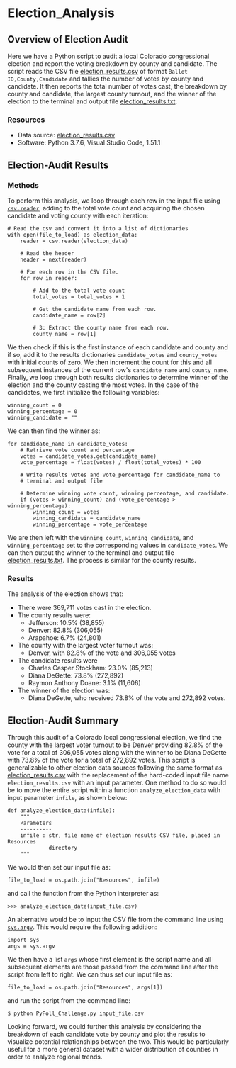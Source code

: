 # Election_Analysis

## Overview of Election Audit
Here we have a Python script to audit a local Colorado congressional election
and report the voting breakdown by county and candidate. The script reads the
CSV file [election_results.csv](Resources/election_results.csv) of format
`Ballot ID,County,Candidate` and tallies the number of votes by county and
candidate. It then reports the total number of votes cast, the breakdown by
county and candidate, the largest county turnout, and the winner of the
election to the terminal and output file
[election_results.txt](analysis/election_results.txt).

### Resources
- Data source: [election_results.csv](Resources/election_results.csv)
- Software: Python 3.7.6, Visual Studio Code, 1.51.1

## Election-Audit Results

### Methods
To perform this analysis, we loop through each row in the input file using
[`csv.reader`](https://docs.python.org/3/library/csv.html#csv.reader), adding
to the total vote count and acquiring the chosen candidate and voting county with
each iteration:
```
# Read the csv and convert it into a list of dictionaries
with open(file_to_load) as election_data:
    reader = csv.reader(election_data)

    # Read the header
    header = next(reader)

    # For each row in the CSV file.
    for row in reader:

        # Add to the total vote count
        total_votes = total_votes + 1 

        # Get the candidate name from each row.
        candidate_name = row[2]

        # 3: Extract the county name from each row.
        county_name = row[1]
```
We then check if this is the first instance of each candidate and county and
if so, add it to the results dictionaries `candidate_votes` and `county_votes`
with initial counts of zero. We then increment the count for this and all
subsequent instances of the current row's `candidate_name` and `county_name`.
Finally, we loop through both results dictionaries to determine winner of the
election and the county casting the most votes. In the case of the candidates,
we first initialize the following variables:
```
winning_count = 0
winning_percentage = 0
winning_candidate = ""
```
We can then find the winner as:
```
for candidate_name in candidate_votes:
    # Retrieve vote count and percentage
    votes = candidate_votes.get(candidate_name)
    vote_percentage = float(votes) / float(total_votes) * 100

    # Write results votes and vote_percentage for candidate_name to
    # terminal and output file

    # Determine winning vote count, winning percentage, and candidate.
    if (votes > winning_count) and (vote_percentage > winning_percentage):
        winning_count = votes
        winning_candidate = candidate_name
        winning_percentage = vote_percentage
```
We are then left with the `winning_count`, `winning_candidate`, and
`winning_percentage` set to the corresponding values in `candidate_votes`. We
can then output the winner to the terminal and output file
[election_results.txt](analysis/election_results.txt). The process is similar
for the county results.

### Results
The analysis of the election shows that:
- There were 369,711 votes cast in the election.
- The county results were:
    - Jefferson: 10.5% (38,855)
    - Denver: 82.8% (306,055)
    - Arapahoe: 6.7% (24,801)
- The county with the largest voter turnout was:
    - Denver, with 82.8% of the vote and 306,055 votes
- The candidate results were
    - Charles Casper Stockham: 23.0% (85,213)
    - Diana DeGette: 73.8% (272,892)
    - Raymon Anthony Doane: 3.1% (11,606)
- The winner of the election was:
    - Diana DeGette, who received 73.8% of the vote and 272,892 votes.

## Election-Audit Summary
Through this audit of a Colorado local congressional election, we find the
county with the largest voter turnout to be Denver providing 82.8% of the vote
for a total of 306,055 votes along with the winner to be Diana DeGette with
73.8% of the vote for a total of 272,892 votes. This script is generalizable to
other election data sources following the same format as
[election_results.csv](Resources/election_results.csv) with the replacement of
the hard-coded input file name `election_results.csv` with an input parameter.
One method to do so would be to move the entire script within a function
`analyze_election_data` with input parameter `infile`, as shown below:
```
def analyze_election_data(infile):
    """
    Parameters
    ----------
    infile : str, file name of election results CSV file, placed in Resources
             directory
    """
```
We would then set our input file as:
```
file_to_load = os.path.join("Resources", infile)
```
and call the function from the Python interpreter as:
```
>>> analyze_election_date(input_file.csv)
```
An alternative would be to input the CSV file from the command line using
[`sys.argv`](https://docs.python.org/3/library/sys.html#sys.argv). This would
require the following addition:
```
import sys
args = sys.argv
```
We then have a list `args` whose first element is the script name and all
subsequent elements are those passed from the command line after the script
from left to right. We can thus set our input file as:
```
file_to_load = os.path.join("Resources", args[1])
```
and run the script from the command line:
```
$ python PyPoll_Challenge.py input_file.csv
```
Looking forward, we could further this analysis by considering the breakdown of
each candidate vote by county and plot the results to visualize potential
relationships between the two. This would be particularly useful for a more
general dataset with a wider distribution of counties in order to analyze
regional trends.

